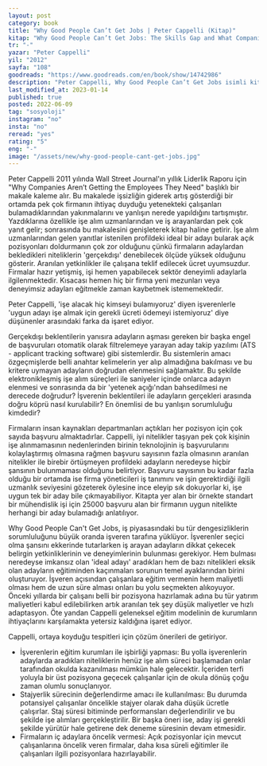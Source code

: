 ```yaml
---
layout: post
category: book
title: "Why Good People Can’t Get Jobs | Peter Cappelli (Kitap)"
kitap: "Why Good People Can’t Get Jobs: The Skills Gap and What Companies Can Do About It"
tr: "-"
yazar: "Peter Cappelli"
yil: "2012"
sayfa: "108"
goodreads: "https://www.goodreads.com/en/book/show/14742986"
description: "Peter Cappelli, Why Good People Can’t Get Jobs isimli kitabında firmaların açık pozisyonlarını gelen çok sayıda iş başvurusuna rağmen neden dolduramadıklarını ve iyi nitelikler taşıyan pek çok adayın neden iş bulmakta zorluk yaşadığını tartışıyor."
last_modified_at: 2023-01-14
published: true
posted: 2022-06-09
tag: "sosyoloji"
instagram: "no"
insta: "no"
reread: "yes"
rating: "5"
eng: "-"
image: "/assets/new/why-good-people-cant-get-jobs.jpg"
---
```


Peter Cappelli 2011 yılında Wall Street Journal'ın yıllık Liderlik Raporu için "Why Companies Aren’t Getting the Employees They Need" başlıklı bir makale kaleme alır. Bu makalede işsizliğin giderek artış gösterdiği bir ortamda pek çok firmanın ihtiyaç duyduğu yetenekteki çalışanları bulamadıklarından yakınmalarını ve yanlışın nerede yapıldığını tartışmıştır. Yazdıklarına özellikle işe alım uzmanlarından ve iş arayanlardan pek çok yanıt gelir; sonrasında bu makalesini genişleterek kitap haline getirir. İşe alım uzmanlarından gelen yanıtlar istenilen profildeki ideal bir adayı bularak açık pozisyonları doldurmanın çok zor olduğunu çünkü firmaların adaylardan bekledikleri niteliklerin 'gerçekdışı' denebilecek ölçüde yüksek olduğunu gösterir. Aranılan yetkinlikler ile çalışana teklif edilecek ücret uyumsuzdur. Firmalar hazır yetişmiş, işi hemen yapabilecek sektör deneyimli adaylarla ilgilenmektedir. Kısacası hemen hiç bir firma yeni mezunları veya deneyimsiz adayları eğitmekle zaman kaybetmek istememektedir. 

Peter Cappelli, 'işe alacak hiç kimseyi bulamıyoruz' diyen işverenlerle 'uygun adayı işe almak için gerekli ücreti ödemeyi istemiyoruz' diye düşünenler arasındaki farka da işaret ediyor. 

Gerçekdışı beklentilerin yanısıra adayların aşması gereken bir başka engel de başvuruları otomatik olarak filtrelemeye yarayan aday takip yazılımı (ATS - applicant tracking software) gibi sistemlerdir. Bu sistemlerin amacı özgeçmişlerde belli anahtar kelimelerin yer alıp almadığına bakılması ve bu kritere uymayan adayların doğrudan elenmesini sağlamaktır. Bu şekilde elektronikleşmiş işe alım süreçleri ile saniyeler içinde onlarca adayın elenmesi ve sonrasında da bir 'yetenek açığı'ndan bahsedilmesi ne derecede doğrudur? İşverenin beklentileri ile adayların gerçekleri arasında doğru köprü nasıl kurulabilir? En önemlisi de bu yanlışın sorumluluğu kimdedir?

Firmaların insan kaynakları departmanları açtıkları her pozisyon için çok sayıda başvuru almaktadırlar. Cappelli, iyi nitelikler taşıyan pek çok kişinin işe alınmamasının nedenlerinden birinin teknolojinin iş başvurularını kolaylaştırmış olmasına rağmen başvuru sayısının fazla olmasının aranılan nitelikler ile birebir örtüşmeyen profildeki adayların neredeyse hiçbir şansının bulunmaması olduğunu belirtiyor. Başvuru sayısının bu kadar fazla olduğu bir ortamda ise firma yöneticileri iş tanımını ve işin gerektirdiği ilgili uzmanlık seviyesini gözeterek öylesine ince eleyip sık dokuyorlar ki, işe uygun tek bir aday bile çıkmayabiliyor. Kitapta yer alan bir örnekte standart bir mühendislik işi için 25000 başvuru alan bir firmanın uygun nitelikte herhangi bir aday bulamadığı anlatılıyor. 

Why Good People Can't Get Jobs, iş piyasasındaki bu tür dengesizliklerin sorumluluğunu büyük oranda işveren tarafına yüklüyor. İşverenler seçici olma şansını ekkerinde tutarlarken iş arayan adayların dikkat çekecek belirgin yetkinliklerinin ve deneyimlerinin bulunması gerekiyor. Hem bulması neredeyse imkansız olan 'ideal adayı' aradıkları hem de bazı nitelikleri eksik olan adayların eğitiminden kaçınmaları sorunun temel ayaklarından birini oluşturuyor. İşveren açısından çalışanlara eğitim vermenin hem maliyetli olması hem de uzun süre alması onları bu yolu seçmekten alıkoyuyor. Önceki yıllarda bir çalışanı belli bir pozisyona hazırlamak adına bu tür yatırım maliyetleri kabul edilebilirken artık aranılan tek şey düşük maliyetler ve hızlı adaptasyon. Öte yandan Cappelli geleneksel eğitim modelinin de kurumların ihtiyaçlarını karşılamakta yetersiz kaldığına işaret ediyor. 

Cappelli, ortaya koyduğu tespitleri için çözüm önerileri de getiriyor. 

- İşverenlerin eğitim kurumları ile işbirliği yapması: Bu yolla işverenlerin adaylarda aradıkları niteliklerin henüz işe alım süreci başlamadan onlar tarafından okulda kazanılması mümkün hale gelecektir. İçeriden terfi yoluyla bir üst pozisyona geçecek çalışanlar için de okula dönüş çoğu zaman olumlu sonuçlanıyor.
- Stajyerlik sürecinin değerlendirme amacı ile kullanılması: Bu durumda potansiyel çalışanlar öncelikle stajyer olarak daha düşük ücretle çalışırlar. Staj süresi bitiminde performansları değerlendirilir ve bu şekilde işe alımları gerçekleştirilir. Bir başka öneri ise, aday işi gerekli şekilde yürütür hale getirene dek deneme süresinin devam etmesidir. 
- Firmaların iç adaylara öncelik vermesi: Açık pozisyonlar için mevcut çalışanlarına öncelik veren firmalar, daha kısa süreli eğitimler ile çalışanları ilgili pozisyonlara hazırlayabilir.
